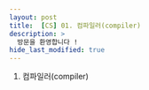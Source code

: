 ```yaml
---
layout: post
title:  [CS] 01. 컴파일러(compiler)
description: >
  방문을 환영합니다 !
hide_last_modified: true
---
```


01. 컴파일러(compiler)